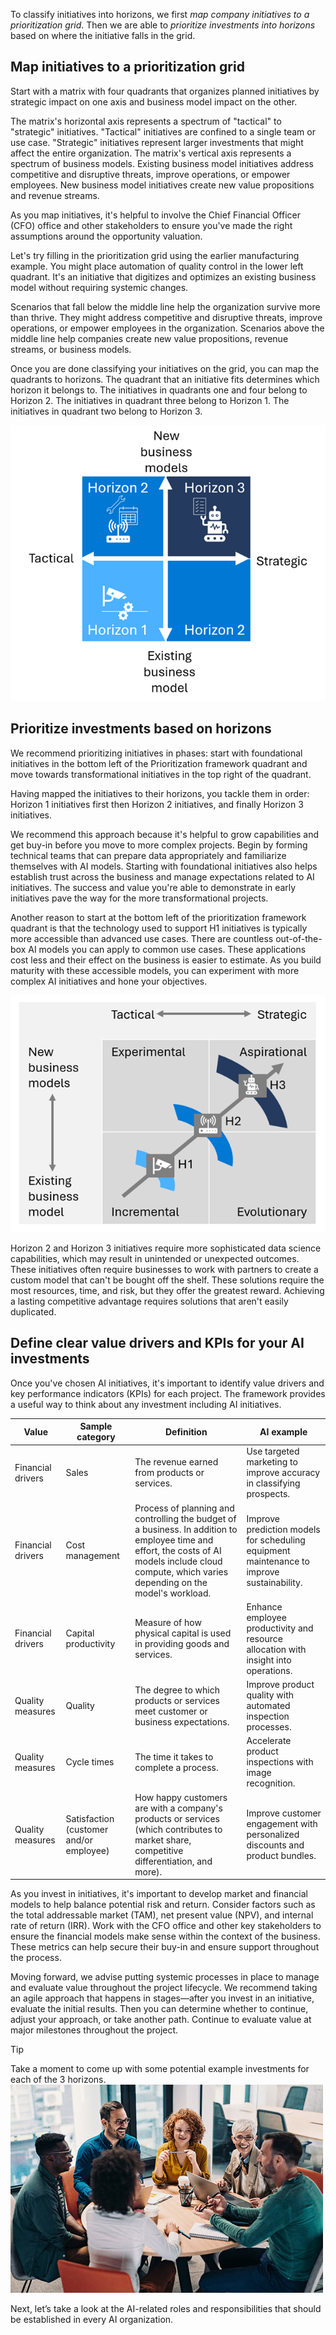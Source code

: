 To classify initiatives into horizons, we first *map company initiatives to a prioritization grid*. Then we are able to *prioritize investments into horizons* based on where the initiative falls in the grid. 

## Map initiatives to a prioritization grid 

Start with a matrix with four quadrants that organizes planned initiatives by strategic impact on one axis and business model impact on the other. 

The matrix's horizontal axis represents a spectrum of "tactical" to "strategic" initiatives. "Tactical" initiatives are confined to a single team or use case. "Strategic" initiatives represent larger investments that might affect the entire organization. The matrix's vertical axis represents a spectrum of business models. Existing business model initiatives address competitive and disruptive threats, improve operations, or empower employees. New business model initiatives create new value propositions and revenue streams. 

As you map initiatives, it's helpful to involve the Chief Financial Officer (CFO) office and other stakeholders to ensure you've made the right assumptions around the opportunity valuation.

Let's try filling in the prioritization grid using the earlier manufacturing example. You might place automation of quality control in the lower left quadrant. It's an initiative that digitizes and optimizes an existing business model without requiring systemic changes.

Scenarios that fall below the middle line help the organization survive more than thrive. They might address competitive and disruptive threats, improve operations, or empower employees in the organization. Scenarios above the middle line help companies create new value propositions, revenue streams, or business models.

Once you are done classifying your initiatives on the grid, you can map the quadrants to horizons. The quadrant that an initiative fits determines which horizon it belongs to. The initiatives in quadrants one and four belong to Horizon 2. The initiatives in quadrant three belong to Horizon 1. The initiatives in quadrant two belong to Horizon 3.  

![Diagram that shows a filled in prioritization grid.](../media/2-filled-prioritization-grid.png)

## Prioritize investments based on horizons

We recommend prioritizing initiatives in phases: start with foundational initiatives in the bottom left of the Prioritization framework quadrant and move towards transformational initiatives in the top right of the quadrant.

Having mapped the initiatives to their horizons, you tackle them in order: Horizon 1 initiatives first then Horizon 2 initiatives, and finally Horizon 3 initiatives.

We recommend this approach because it's helpful to grow capabilities and get buy-in before you move to more complex projects. Begin by forming technical teams that can prepare data appropriately and familiarize themselves with AI models. Starting with foundational initiatives also helps establish trust across the business and manage expectations related to AI initiatives. The success and value you're able to demonstrate in early initiatives pave the way for the more transformational projects.

Another reason to start at the bottom left of the prioritization framework quadrant is that the technology used to support H1 initiatives is typically more accessible than advanced use cases. There are countless out-of-the-box AI models you can apply to common use cases. These applications cost less and their effect on the business is easier to estimate. As you build maturity with these accessible models, you can experiment with more complex AI initiatives and hone your objectives.

![Diagram that shows the prioritization framework. It moves from incremental to aspirational AI initiatives.](../media/2-evaluate-prioritize-ai-investments-3.png)

Horizon 2 and Horizon 3 initiatives require more sophisticated data science capabilities, which may result in unintended or unexpected outcomes. These initiatives often require businesses to work with partners to create a custom model that can't be bought off the shelf. These solutions require the most resources, time, and risk, but they offer the greatest reward. Achieving a lasting competitive advantage requires solutions that aren't easily duplicated.

## Define clear value drivers and KPIs for your AI investments

Once you've chosen AI initiatives, it's important to identify value drivers and key performance indicators (KPIs) for each project. The framework provides a useful way to think about any investment including AI initiatives.

| **Value** | **Sample category** | **Definition** | **AI example** |
|---|---|---|---|
| Financial drivers | Sales |The revenue earned from products or services. | Use targeted marketing to improve accuracy in classifying prospects. |
| Financial drivers | Cost management | Process of planning and controlling the budget of a business. In addition to employee time and effort, the costs of AI models include cloud compute, which varies depending on the model's workload. | Improve prediction models for scheduling equipment maintenance to improve sustainability. |
| Financial drivers | Capital productivity | Measure of how physical capital is used in providing goods and services. | Enhance employee productivity and resource allocation with insight into operations. |
| Quality measures | Quality | The degree to which products or services meet customer or business expectations. | Improve product quality with automated inspection processes. |
| Quality measures | Cycle times | The time it takes to complete a process. | Accelerate product inspections with image recognition.                                    |
| Quality measures | Satisfaction (customer and/or employee) | How happy customers are with a company's products or services (which contributes to market share, competitive differentiation, and more). | Improve customer engagement with personalized discounts and product bundles. |

As you invest in initiatives, it's important to develop market and financial models to help balance potential risk and return. Consider factors such as the total addressable market (TAM), net present value (NPV), and internal rate of return (IRR). Work with the CFO office and other key stakeholders to ensure the financial models make sense within the context of the business. These metrics can help secure their buy-in and ensure support throughout the process.

Moving forward, we advise putting systemic processes in place to manage and evaluate value throughout the project lifecycle. We recommend taking an agile approach that happens in stages—after you invest in an initiative, evaluate the initial results. Then you can determine whether to continue, adjust your approach, or take another path. Continue to evaluate value at major milestones throughout the project.

>[!TIP]
>Take a moment to come up with some potential example investments for each of the 3 horizons. \
>![Photograph showing people working and talking around a table.](../media/2-reflection.jpg)

Next, let’s take a look at the AI-related roles and responsibilities that should be established in every AI organization.
